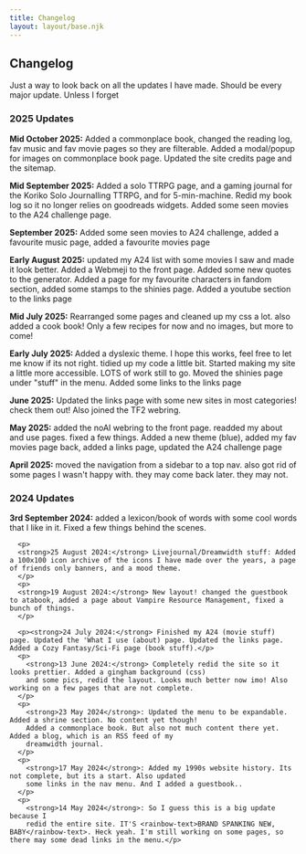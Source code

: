 ```yaml
---
title: Changelog
layout: layout/base.njk
---
```


<h2>Changelog</h2>
<p>Just a way to look back on all the updates I have made. Should be every major update. Unless I forget</p>
     
  <div class="updatebox">

<div class="textbox">
   <h3>2025 Updates</h3>
<p><strong>Mid October 2025:</strong> Added a commonplace book, changed the reading log, fav music and fav movie pages so they are filterable. Added a modal/popup for images on commonplace book page. Updated the site credits page and the sitemap.
</p>
<p><strong>Mid September 2025:</strong> Added a solo TTRPG page, and a gaming journal for the Koriko Solo Journalling TTRPG, and for 5-min-machine. Redid my book log so it no longer relies on goodreads widgets. Added some seen movies to the A24 challenge page.</p>

<p><strong>September 2025:</strong> Added some seen movies to A24 challenge, added a favourite music page, added a favourite movies page</p>

<p><strong>Early August 2025:</strong> updated my A24 list with some movies I saw and made it look better. Added a Webmeji to the front page. Added some new quotes to the generator. Added a page for my favourite characters in fandom section, added some stamps to the shinies page. Added a youtube section to the links page</p>
<p><strong>Mid July 2025:</strong>
Rearranged some pages and cleaned up my css a lot. also added a cook book! Only a few recipes for now and no images, but more to come! 
</p>

<p><strong>Early July 2025: </strong>
Added a dyslexic theme. I hope this works, feel free to let me know if its not right. 
tidied up my code a little bit. Started making my site a little more accessible. LOTS of work still to go. Moved the shinies page under "stuff" in the menu. Added some links to the links page</p>

<p><strong>June 2025:</strong>
Updated the links page with some new sites in most categories! check them out! Also joined the TF2 webring. 
</p>

<p><strong>May 2025:</strong> added the noAI webring to the front page. readded my about and use pages. fixed a few things. Added a new theme (blue), added my fav movies page back, added a links page, updated the A24 challenge page  
</p>

<p><strong>April 2025:</strong> moved the navigation from a sidebar to a top nav. also got rid of some pages I wasn't happy with. they may come back later. they may not. 
</p>
</div>

<div class="textbox">
      <h3>2024 Updates</h3>
      <p>
      <strong>3rd September 2024:</strong> added a lexicon/book of words with some cool words that I like in it. Fixed a few things behind the scenes.  
      </p>

      <p>
      <strong>25 August 2024:</strong> Livejournal/Dreamwidth stuff: Added a 100x100 icon archive of the icons I have made over the years, a page of friends only banners, and a mood theme.  
      </p>
      <p>
      <strong>19 August 2024:</strong> New layout! changed the guestbook to atabook, added a page about Vampire Resource Management, fixed a bunch of things.
      </p>

      <p><strong>24 July 2024:</strong> Finished my A24 (movie stuff) page. Updated the 'What I use (about) page. Updated the links page. Added a Cozy Fantasy/Sci-Fi page (book stuff).</p>
      <p>
        <strong>13 June 2024:</strong> Completely redid the site so it looks prettier. Added a gingham background (css)
        and some pics, redid the layout. Looks much better now imo! Also working on a few pages that are not complete.
      </p>
      <p>
        <strong>23 May 2024</strong>: Updated the menu to be expandable. Added a shrine section. No content yet though!
        Added a commonplace book. But also not much content there yet. Added a blog, which is an RSS feed of my
        dreamwidth journal.
      </p>
      <p>
        <strong>17 May 2024</strong>: Added my 1990s website history. Its not complete, but its a start. Also updated
        some links in the nav menu. And I added a guestbook..
      </p>
      <p>
        <strong>14 May 2024</strong>: So I guess this is a big update because I
        redid the entire site. IT'S <rainbow-text>BRAND SPANKING NEW, BABY</rainbow-text>. Heck yeah. I'm still working on some pages, so there may some dead links in the menu.</p>
</div>
</div>